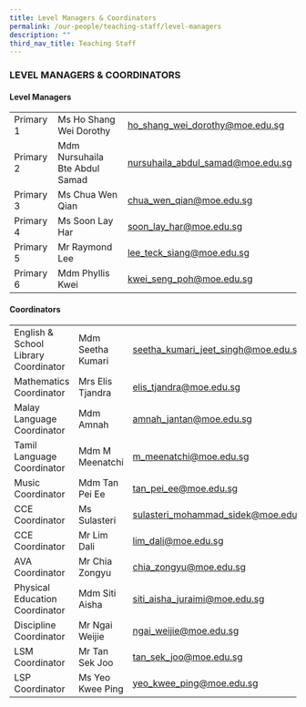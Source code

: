 ```yaml
---
title: Level Managers & Coordinators
permalink: /our-people/teaching-staff/level-managers
description: ""
third_nav_title: Teaching Staff
---
```

### LEVEL MANAGERS & COORDINATORS

#### Level Managers

| | | |
|---|---|---|
| Primary 1  | Ms Ho Shang Wei Dorothy  | [ho\_shang\_wei\_dorothy@moe.edu.sg](mailto:ho_shang_wei_dorothy@moe.edu.sg)   |
| Primary 2 | Mdm Nursuhaila Bte Abdul Samad | [nursuhaila\_abdul\_samad@moe.edu.sg](mailto:nursuhaila_abdul_samad@moe.edu.sg)  |
| Primary 3 | Ms Chua Wen Qian | [chua\_wen\_qian@moe.edu.sg](mailto:chua_wen_qian@moe.edu.sg)|
| Primary 4 | Ms Soon Lay Har | [soon\_lay\_har@moe.edu.sg](mailto:soon_lay_har@moe.edu.sg)  |
| Primary 5 | Mr Raymond Lee | [lee\_teck\_siang@moe.edu.sg](mailto:lee_teck_siang@moe.edu.sg)  |
| Primary 6 | Mdm Phyllis Kwei | [kwei\_seng\_poh@moe.edu.sg](mailto:kwei_seng_poh@moe.edu.sg)

#### Coordinators

| | | |
|---	|---	|---	|
| English & School Library Coordinator 	| Mdm Seetha Kumari 	| [seetha\_kumari\_jeet\_singh@moe.edu.sg](mailto:seetha_kumari_jeet_singh@moe.edu.sg) 	|
| Mathematics Coordinator  	| Mrs Elis Tjandra  	| [elis\_tjandra@moe.edu.sg](mailto:elis_tjandra@moe.edu.sg) 	|
| Malay Language Coordinator 	| Mdm Amnah 	| [amnah\_jantan@moe.edu.sg](mailto:amnah_jantan@moe.edu.sg) 	|
| Tamil Language Coordinator 	| Mdm M Meenatchi 	| [m\_meenatchi@moe.edu.sg](mailto:m_meenatchi@moe.edu.sg) 	|
| Music Coordinator 	| Mdm Tan Pei Ee 	| [tan\_pei\_ee@moe.edu.sg](mailto:tan_pei_ee@moe.edu.sg) 	|
| CCE Coordinator 	| Ms Sulasteri 	| [sulasteri\_mohammad\_sidek@moe.edu.sg](mailto:sulasteri_mohammad_sidek@moe.edu.sg) 	|
| CCE Coordinator  	| Mr Lim Dali  	| [lim\_dali@moe.edu.sg](mailto:lim_dali@moe.edu.sg) 	|
| AVA Coordinator 	| Mr Chia Zongyu 	| [chia\_zongyu@moe.edu.sg](mailto:chia_zongyu@moe.edu.sg)	|
| Physical Education Coordinator 	| Mdm Siti Aisha 	| [siti\_aisha\_juraimi@moe.edu.sg](mailto:siti_aisha_juraimi@moe.edu.sg) 	|
| Discipline Coordinator 	| Mr Ngai Weijie 	| [ngai\_weijie@moe.edu.sg](mailto:ngai_weijie@moe.edu.sg) 	|
| LSM Coordinator 	| Mr Tan Sek Joo 	| [tan\_sek\_joo@moe.edu.sg](mailto:tan_sek_joo@moe.edu.sg)	|
| LSP Coordinator 	| Ms Yeo Kwee Ping 	| 	[yeo\_kwee\_ping@moe.edu.sg](mailto:yeo_kwee_ping@moe.edu.sg) 	|
